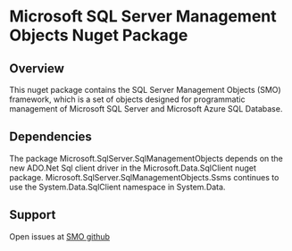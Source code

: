 # Microsoft SQL Server Management Objects Nuget Package

## Overview

This nuget package contains the SQL Server Management Objects (SMO) framework,
which is a set of objects designed for programmatic management of
Microsoft SQL Server and Microsoft Azure SQL Database.

## Dependencies

The package Microsoft.SqlServer.SqlManagementObjects depends on the new ADO.Net Sql client driver in the Microsoft.Data.SqlClient nuget package.
Microsoft.SqlServer.SqlManagementObjects.Ssms continues to use the System.Data.SqlClient namespace in System.Data.

## Support

Open issues at [SMO github](<https://github.com/microsoft/sqlmanagementobjects/issues>)

